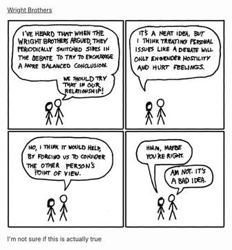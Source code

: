 [Wright Brothers](https://xkcd.com/106)

![Wright Brothers](./random_comic.png)

I'm not sure if this is actually true

